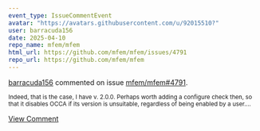 ```yaml
---
event_type: IssueCommentEvent
avatar: "https://avatars.githubusercontent.com/u/92015510?"
user: barracuda156
date: 2025-04-10
repo_name: mfem/mfem
html_url: https://github.com/mfem/mfem/issues/4791
repo_url: https://github.com/mfem/mfem
---
```


<a href='https://github.com/barracuda156' target='_blank'>barracuda156</a> commented on issue <a href='https://github.com/mfem/mfem/issues/4791' target='_blank'>mfem/mfem#4791</a>.

<small>Indeed, that is the case, I have v. 2.0.0. Perhaps worth adding a configure check then, so that it disables OCCA if its version is unsuitable, regardless of being enabled by a user....</small>

<a href='https://github.com/mfem/mfem/issues/4791' target='_blank'>View Comment</a>